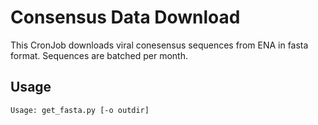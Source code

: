 # Consensus Data Download

This CronJob downloads viral conesensus sequences from ENA in fasta format.
Sequences are batched per month.

## Usage

```sh
Usage: get_fasta.py [-o outdir]
```

